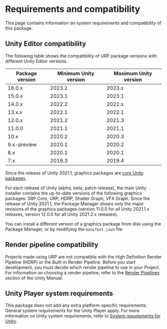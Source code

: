 # Requirements and compatibility

This page contains information on system requirements and compatibility of this package.

## Unity Editor compatibility

The following table shows the compatibility of URP package versions with different Unity Editor versions.

| Package version | Minimum Unity version | Maximum Unity version |
| --------------- | --------------------- | --------------------- |
| 16.0.x          | 2023.2                | 2023.x                |
| 15.0.x          | 2023.1                | 2023.1                |
| 14.0.x          | 2022.2                | 2022.x                |
| 13.x.x          | 2022.1                | 2022.1                |
| 12.0.x          | 2021.2                | 2021.3                |
| 11.0.0          | 2021.1                | 2021.1                |
| 10.x            | 2020.2                | 2020.3                |
| 9.x-preview     | 2020.1                | 2020.2                |
| 8.x             | 2020.1                | 2020.1                |
| 7.x             | 2019.3                | 2019.4                |

Since the release of Unity 2021.1, graphics packages are [core Unity packages](https://docs.unity3d.com/2021.2/Documentation/Manual/pack-core.html).

For each release of Unity (alpha, beta, patch release), the main Unity installer contains the up-to-date versions of the following graphics packages: SRP Core, URP, HDRP, Shader Graph, VFX Graph. Since the release of Unity 2021.1, the Package Manager shows only the major revisions of the graphics packages (version 11.0.0 for all Unity 2021.1.x releases, version 12.0.0 for all Unity 2021.2.x releases).

You can install a different version of a graphics package from disk using the Package Manager, or by modifying the `manifest.json` file.

## Render pipeline compatibility

Projects made using URP are not compatible with the High Definition Render Pipeline (HDRP) or the Built-in Render Pipeline. Before you start development, you must decide which render pipeline to use in your Project. For information on choosing a render pipeline, refer to the [Render Pipelines](https://docs.unity3d.com/2019.3/Documentation/Manual/render-pipelines.html) section of the Unity Manual.

## Unity Player system requirements

This package does not add any extra platform-specific requirements. General system requirements for the Unity Player apply. For more information on Unity system requirements, refer to [System requirements for Unity](https://docs.unity3d.com/Manual/system-requirements.html).
